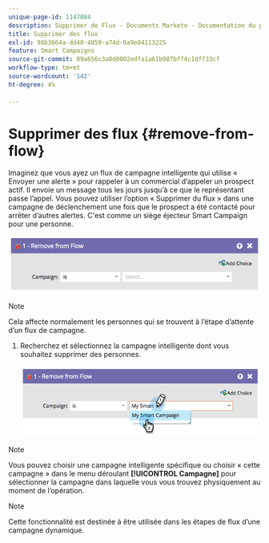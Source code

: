 ```yaml
---
unique-page-id: 1147084
description: Supprimer de Flux - Documents Marketo - Documentation du produit
title: Supprimer des flux
exl-id: 98b3664a-dd40-4859-a74d-0a9e84113225
feature: Smart Campaigns
source-git-commit: 09a656c3a0d0002edfa1a61b987bff4c1dff33cf
workflow-type: tm+mt
source-wordcount: '142'
ht-degree: 4%

---
```


# Supprimer des flux {#remove-from-flow}

Imaginez que vous ayez un flux de campagne intelligente qui utilise « Envoyer une alerte » pour rappeler à un commercial d’appeler un prospect actif. Il envoie un message tous les jours jusqu’à ce que le représentant passe l’appel. Vous pouvez utiliser l’option « Supprimer du flux » dans une campagne de déclenchement une fois que le prospect a été contacté pour arrêter d’autres alertes. C&#39;est comme un siège éjecteur Smart Campaign pour une personne.

![](assets/remove-from-flow-1.png)

>[!NOTE]
>
>Cela affecte normalement les personnes qui se trouvent à l’étape d’attente d’un flux de campagne.

1. Recherchez et sélectionnez la campagne intelligente dont vous souhaitez supprimer des personnes.

   ![](assets/remove-from-flow-2.png)

>[!NOTE]
>
>Vous pouvez choisir une campagne intelligente spécifique ou choisir « cette campagne » dans le menu déroulant **[!UICONTROL Campagne]** pour sélectionner la campagne dans laquelle vous vous trouvez physiquement au moment de l’opération.

>[!NOTE]
>
>Cette fonctionnalité est destinée à être utilisée dans les étapes de flux d’une campagne dynamique.
